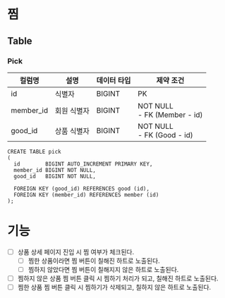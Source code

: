 # 찜

## Table
### Pick

| 컬럼명       | 설명     | 데이터 타입 | 제약 조건                           |
|-----------|--------|--------|---------------------------------|
| id        | 식별자    | BIGINT | PK                              |
| member_id | 회원 식별자 | BIGINT | NOT NULL<br/>- FK (Member - id) |
| good_id   | 상품 식별자 | BIGINT | NOT NULL<br/>- FK (Good - id)   |

```mysql
CREATE TABLE pick
(
  id        BIGINT AUTO_INCREMENT PRIMARY KEY,
  member_id BIGINT NOT NULL,
  good_id   BIGINT NOT NULL,

  FOREIGN KEY (good_id) REFERENCES good (id),
  FOREIGN KEY (member_id) REFERENCES member (id)
);
```

# 기능
- [ ] 상품 상세 페이지 진입 시 찜 여부가 체크된다.
  - [ ] 찜한 상품이라면 찜 버튼이 칠해진 하트로 노출된다.
  - [ ] 찜하지 않았다면 찜 버튼이 칠해지지 않은 하트로 노출된다.
- [ ] 찜하지 않은 상품 찜 버튼 클릭 시 찜하기 처리가 되고, 칠해진 하트로 노출된다.
- [ ] 찜한 상품 찜 버튼 클릭 시 찜하기가 삭제되고, 칠하지 않은 하트로 노출된다.